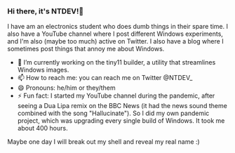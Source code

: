 ### Hi there, it's NTDEV!👋
I have am an electronics student who does dumb things in their spare time. I also have a YouTube channel where I post different Windows experiments, and I'm also (maybe too much) active on Twitter. I also have a blog where I sometimes post things that annoy me about Windows.

- 🔭 I’m currently working on the tiny11 builder, a utility that streamlines Windows images.
- 📫 How to reach me: you can reach me on Twitter @NTDEV_
- 😄 Pronouns: he/him or they/them
- ⚡ Fun fact: I started my YouTube channel during the pandemic, after seeing a Dua Lipa remix on the BBC News (it had the news sound theme combined with the song "Hallucinate"). So I did my own pandemic project, which was upgrading every single build of Windows. It took me about 400 hours.

Maybe one day I will break out my shell and reveal my real name :)

